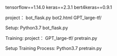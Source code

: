 tensorflow==1.14.0
keras==2.3.1
bert4keras==0.9.1

project：
 		bot_flask.py
 		bot2.html
 		GPT_large-tf/

Setup: 
Python3.7 bot_flask.py

Training:
	 project：
	 GPT_large-tf/
	 pretrain.py  
	 
Setup Training Process:
Python3.7 pretrain.py


